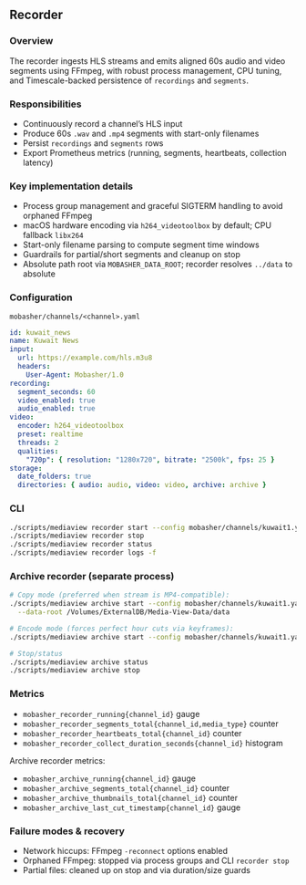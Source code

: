 ## Recorder

### Overview
The recorder ingests HLS streams and emits aligned 60s audio and video segments using FFmpeg, with robust process management, CPU tuning, and Timescale-backed persistence of `recordings` and `segments`.

### Responsibilities
- Continuously record a channel’s HLS input
- Produce 60s `.wav` and `.mp4` segments with start-only filenames
- Persist `recordings` and `segments` rows
- Export Prometheus metrics (running, segments, heartbeats, collection latency)

### Key implementation details
- Process group management and graceful SIGTERM handling to avoid orphaned FFmpeg
- macOS hardware encoding via `h264_videotoolbox` by default; CPU fallback `libx264`
- Start-only filename parsing to compute segment time windows
- Guardrails for partial/short segments and cleanup on stop
- Absolute path root via `MOBASHER_DATA_ROOT`; recorder resolves `../data` to absolute

### Configuration
`mobasher/channels/<channel>.yaml`
```yaml
id: kuwait_news
name: Kuwait News
input:
  url: https://example.com/hls.m3u8
  headers:
    User-Agent: Mobasher/1.0
recording:
  segment_seconds: 60
  video_enabled: true
  audio_enabled: true
video:
  encoder: h264_videotoolbox
  preset: realtime
  threads: 2
  qualities:
    "720p": { resolution: "1280x720", bitrate: "2500k", fps: 25 }
storage:
  date_folders: true
  directories: { audio: audio, video: video, archive: archive }
```

### CLI
```bash
./scripts/mediaview recorder start --config mobasher/channels/kuwait1.yaml --heartbeat 15 --metrics-port 9108
./scripts/mediaview recorder stop
./scripts/mediaview recorder status
./scripts/mediaview recorder logs -f
```

### Archive recorder (separate process)
```bash
# Copy mode (preferred when stream is MP4-compatible):
./scripts/mediaview archive start --config mobasher/channels/kuwait1.yaml --mode copy --metrics-port 9120 \
  --data-root /Volumes/ExternalDB/Media-View-Data/data

# Encode mode (forces perfect hour cuts via keyframes):
./scripts/mediaview archive start --config mobasher/channels/kuwait1.yaml --mode encode --metrics-port 9121

# Stop/status
./scripts/mediaview archive status
./scripts/mediaview archive stop
```

### Metrics
- `mobasher_recorder_running{channel_id}` gauge
- `mobasher_recorder_segments_total{channel_id,media_type}` counter
- `mobasher_recorder_heartbeats_total{channel_id}` counter
- `mobasher_recorder_collect_duration_seconds{channel_id}` histogram

Archive recorder metrics:
- `mobasher_archive_running{channel_id}` gauge
- `mobasher_archive_segments_total{channel_id}` counter
- `mobasher_archive_thumbnails_total{channel_id}` counter
- `mobasher_archive_last_cut_timestamp{channel_id}` gauge

### Failure modes & recovery
- Network hiccups: FFmpeg `-reconnect` options enabled
- Orphaned FFmpeg: stopped via process groups and CLI `recorder stop`
- Partial files: cleaned up on stop and via duration/size guards


